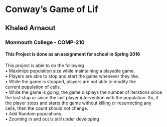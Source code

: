 # Conway’s Game of Lif
## Khaled Arnaout
### Monmouth College - COMP-210
#### This Project is done as an assignment for school in Spring 2016

This project is able to do the following  
• Maximize population size while maintaining a playable game.  
• Players are able to stop and start the game whenever they
like.  
• While the game is stopped, players are not able to modify the  
current population of cells.  
• While the game is going, the game displays the number of
iterations since the last stop or since the last player intervention
with the population. So, if the player stops and starts the game
without killing or resurrecting any cells, then the count should not
change.  
• Add Random populations.  
• Zooming in and out is still under developing  
